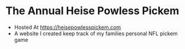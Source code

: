 # The Annual Heise Powless Pickem 

* Hosted At https://heisepowlesspickem.com
* A website I created keep track of my families personal NFL pickem game
